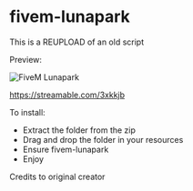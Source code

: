 # fivem-lunapark

This is a REUPLOAD of an old script

Preview:

![FiveM Lunapark](https://i.imgur.com/vRhDJ8g.jpg)

https://streamable.com/3xkkjb

To install:

- Extract the folder from the zip
- Drag and drop the folder in your resources
- Ensure fivem-lunapark
- Enjoy

Credits to original creator
